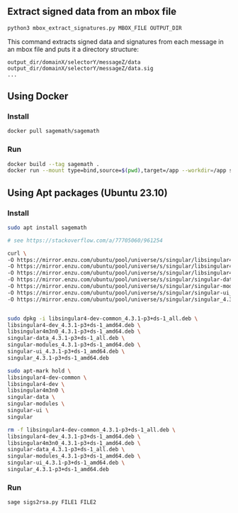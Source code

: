 ## Extract signed data from an mbox file

```bash
python3 mbox_extract_signatures.py MBOX_FILE OUTPUT_DIR
```

This command extracts signed data and signatures from each message in an mbox file and puts it a directory structure:

```
output_dir/domainX/selectorY/messageZ/data
output_dir/domainX/selectorY/messageZ/data.sig
...
```

## Using Docker

### Install

```bash
docker pull sagemath/sagemath
```

### Run

```bash
docker build --tag sagemath .
docker run --mount type=bind,source=$(pwd),target=/app --workdir=/app sagemath:latest sage sigs2rsa.py FILE1 FILE2
```

## Using Apt packages (Ubuntu 23.10)

### Install

```bash
sudo apt install sagemath

# see https://stackoverflow.com/a/77705060/961254

curl \
-O https://mirror.enzu.com/ubuntu/pool/universe/s/singular/libsingular4-dev-common_4.3.1-p3+ds-1_all.deb \
-O https://mirror.enzu.com/ubuntu/pool/universe/s/singular/libsingular4-dev_4.3.1-p3+ds-1_amd64.deb \
-O https://mirror.enzu.com/ubuntu/pool/universe/s/singular/libsingular4m3n0_4.3.1-p3+ds-1_amd64.deb \
-O https://mirror.enzu.com/ubuntu/pool/universe/s/singular/singular-data_4.3.1-p3+ds-1_all.deb \
-O https://mirror.enzu.com/ubuntu/pool/universe/s/singular/singular-modules_4.3.1-p3+ds-1_amd64.deb \
-O https://mirror.enzu.com/ubuntu/pool/universe/s/singular/singular-ui_4.3.1-p3+ds-1_amd64.deb \
-O https://mirror.enzu.com/ubuntu/pool/universe/s/singular/singular_4.3.1-p3+ds-1_amd64.deb \


sudo dpkg -i libsingular4-dev-common_4.3.1-p3+ds-1_all.deb \
libsingular4-dev_4.3.1-p3+ds-1_amd64.deb \
libsingular4m3n0_4.3.1-p3+ds-1_amd64.deb \
singular-data_4.3.1-p3+ds-1_all.deb \
singular-modules_4.3.1-p3+ds-1_amd64.deb \
singular-ui_4.3.1-p3+ds-1_amd64.deb \
singular_4.3.1-p3+ds-1_amd64.deb

sudo apt-mark hold \
libsingular4-dev-common \
libsingular4-dev \
libsingular4m3n0 \
singular-data \
singular-modules \
singular-ui \
singular

rm -f libsingular4-dev-common_4.3.1-p3+ds-1_all.deb \
libsingular4-dev_4.3.1-p3+ds-1_amd64.deb \
libsingular4m3n0_4.3.1-p3+ds-1_amd64.deb \
singular-data_4.3.1-p3+ds-1_all.deb \
singular-modules_4.3.1-p3+ds-1_amd64.deb \
singular-ui_4.3.1-p3+ds-1_amd64.deb \
singular_4.3.1-p3+ds-1_amd64.deb
```

### Run

```bash
sage sigs2rsa.py FILE1 FILE2
```
